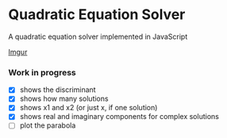 # Quadratic Equation Solver
A quadratic equation solver implemented in JavaScript

[Imgur](https://i.imgur.com/pLbqqxS.png)

### Work in progress
- [x] shows the discriminant
- [x] shows how many solutions
- [x] shows x1 and x2 (or just x, if one solution)
- [x] shows real and imaginary components for complex solutions
- [ ] plot the parabola